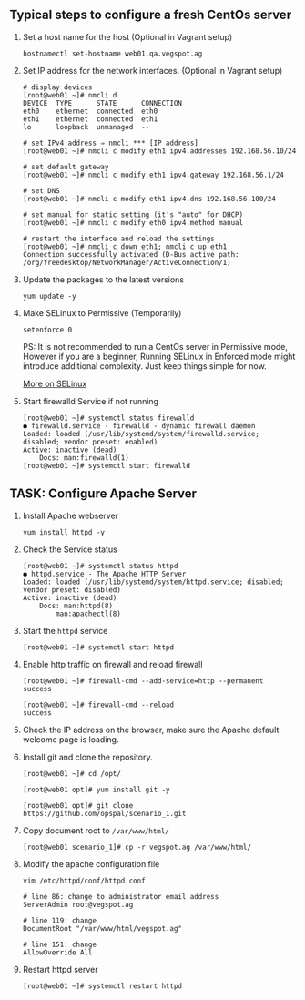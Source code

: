 ## Typical steps to configure a fresh CentOs server

1. Set a host name for the host (Optional in Vagrant setup)
    ```
    hostnamectl set-hostname web01.qa.vegspot.ag
    ``` 

2. Set IP address for the network interfaces. (Optional in Vagrant setup)
    ```
    # display devices
    [root@web01 ~]# nmcli d
    DEVICE  TYPE      STATE      CONNECTION  
    eth0    ethernet  connected  eth0 
    eth1    ethernet  connected  eth1
    lo      loopback  unmanaged  --

    # set IPv4 address ⇒ nmcli *** [IP address]
    [root@web01 ~]# nmcli c modify eth1 ipv4.addresses 192.168.56.10/24

    # set default gateway
    [root@web01 ~]# nmcli c modify eth1 ipv4.gateway 192.168.56.1/24

    # set DNS
    [root@web01 ~]# nmcli c modify eth1 ipv4.dns 192.168.56.100/24

    # set manual for static setting (it's "auto" for DHCP)
    [root@web01 ~]# nmcli c modify eth0 ipv4.method manual

    # restart the interface and reload the settings
    [root@web01 ~]# nmcli c down eth1; nmcli c up eth1
    Connection successfully activated (D-Bus active path: /org/freedesktop/NetworkManager/ActiveConnection/1)
    ```

3. Update the packages to the latest versions
    ```
    yum update -y
    ```

4. Make SELinux to Permissive (Temporarily) 
    ```
    setenforce 0
    ```
    PS: It is not recommended to run a CentOs server in Permissive mode, However if you are a beginner, Running SELinux in Enforced mode might introduce additional complexity. Just keep things simple for now.

    [More on SELinux](https://gist.github.com/thisara-soori/406e14a212803e201924c97c5df06c6d)

5. Start firewalld Service if not running
    ```
    [root@web01 ~]# systemctl status firewalld
    ● firewalld.service - firewalld - dynamic firewall daemon
    Loaded: loaded (/usr/lib/systemd/system/firewalld.service; disabled; vendor preset: enabled)
    Active: inactive (dead)
        Docs: man:firewalld(1)
    [root@web01 ~]# systemctl start firewalld
    ```



## TASK: Configure Apache Server

1. Install Apache webserver
    ```
    yum install httpd -y
    ```
2. Check the Service status
    ```
    [root@web01 ~]# systemctl status httpd
    ● httpd.service - The Apache HTTP Server
    Loaded: loaded (/usr/lib/systemd/system/httpd.service; disabled; vendor preset: disabled)
    Active: inactive (dead)
        Docs: man:httpd(8)
            man:apachectl(8)
    ```
3. Start the `httpd` service
    ```
    [root@web01 ~]# systemctl start httpd
    ```
4. Enable http traffic on firewall and reload firewall 
    ```
    [root@web01 ~]# firewall-cmd --add-service=http --permanent
    success

    [root@web01 ~]# firewall-cmd --reload
    success
    ```
5. Check the IP address on the browser, make sure the Apache default welcome page is loading.

6. Install git and clone the repository.
    ```
    [root@web01 ~]# cd /opt/
    
    [root@web01 opt]# yum install git -y
    
    [root@web01 opt]# git clone https://github.com/opspal/scenario_1.git
    ```

7. Copy document root to `/var/www/html/`
    ```
    [root@web01 scenario_1]# cp -r vegspot.ag /var/www/html/
    ```

8. Modify the apache configuration file
    ```
    vim /etc/httpd/conf/httpd.conf

    # line 86: change to administrator email address
    ServerAdmin root@vegspot.ag

    # line 119: change   
    DocumentRoot "/var/www/html/vegspot.ag"
    
    # line 151: change
    AllowOverride All
    ```

9. Restart httpd server
    ```
    [root@web01 ~]# systemctl restart httpd
    ```
